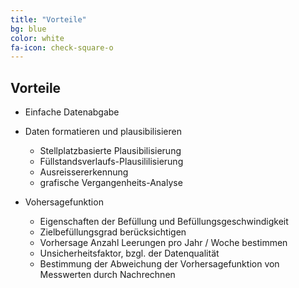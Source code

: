 ```yaml
---
title: "Vorteile"
bg: blue
color: white
fa-icon: check-square-o
---
```

## Vorteile

- Einfache Datenabgabe 

- Daten formatieren und plausibilisieren 
   -  Stellplatzbasierte Plausibilisierung 
   -  Füllstandsverlaufs-Plausililisierung  
   -  Ausreissererkennung 
   -  grafische Vergangenheits-Analyse 

-  Vohersagefunktion
   -  Eigenschaften der Befüllung und Befüllungsgeschwindigkeit 
   -  Zielbefüllungsgrad berücksichtigen 
   -  Vorhersage Anzahl Leerungen pro Jahr / Woche  bestimmen 
   -  Unsicherheitsfaktor, bzgl. der Datenqualität 
   -  Bestimmung der Abweichung der Vorhersagefunktion von Messwerten durch Nachrechnen 


